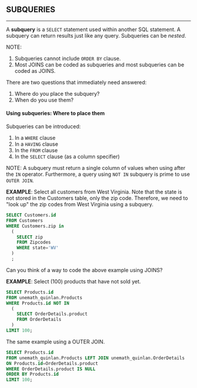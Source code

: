 ## SUBQUERIES
---
A __subquery__ is a `SELECT` statement used within another SQL statement.  A subquery can return results just like any query.  Subqueries can be _nested_. 

NOTE: 

1. Subqueries cannot include `ORDER BY` clause. 
2. Most JOINS can be coded as subqueries and most subqueries can be coded as JOINS.

There are two questions that immediately need answered:

1. Where do you place the subquery?
2. When do you use them?

#### Using subqueries: Where to place them

Subqueries can be introduced:

1. In a `WHERE` clause
2. In a `HAVING` clause
3. In the `FROM` clause
4. In the `SELECT` clause (as a column specifier)

NOTE: A subquery must return a single column of values when using after the `IN` operator.  Furthermore, a query using `NOT IN` subquery is prime to use `OUTER JOIN`.

__EXAMPLE__: Select all customers from West Virginia.  Note that the state is not stored in the Customers table, only the zip code.  Therefore, we need to "look up" the zip codes from West Virginia using a subquery.

```sql
SELECT Customers.id 
FROM Customers 
WHERE Customers.zip in 
  (
    SELECT zip 
    FROM Zipcodes 
    WHERE state='WV'
  )
  ;
```

Can you think of a way to code the above example using JOINS?

__EXAMPLE__: Select (100) products that have not sold yet.  

```sql
SELECT Products.id
FROM unemath_quinlan.Products 
WHERE Products.id NOT IN 
  (
    SELECT OrderDetails.product 
    FROM OrderDetails
  )
LIMIT 100;
```

The same example using a OUTER JOIN.

```sql
SELECT Products.id
FROM unemath_quinlan.Products LEFT JOIN unemath_quinlan.OrderDetails
ON Products.id=OrderDetails.product
WHERE OrderDetails.product IS NULL 
ORDER BY Products.id 
LIMIT 100; 
```

